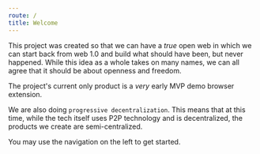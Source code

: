 ```yaml
---
route: /
title: Welcome
---
```


This project was created so that we can have a *true* open web in which we can start back from web 1.0 and build what should have been, but never happened. While this idea as a whole takes on many names, we can all agree that it should be about openness and freedom.

The project's current only product is a *very* early MVP demo browser extension.

We are also doing `progressive decentralization`. This means that at this time, while the tech itself uses P2P technology and is decentralized, the products we create are semi-centralized.

You may use the navigation on the left to get started.
